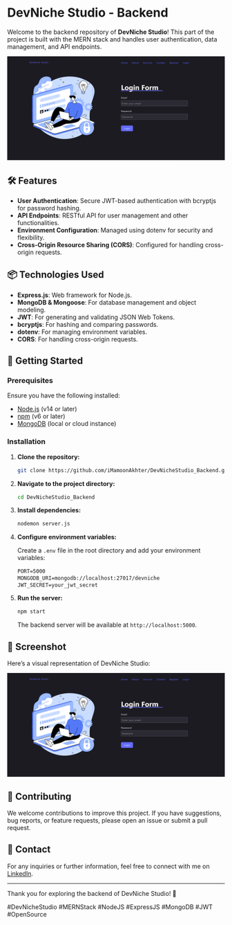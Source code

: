 # DevNiche Studio - Backend

Welcome to the backend repository of **DevNiche Studio**! This part of the project is built with the MERN stack and handles user authentication, data management, and API endpoints.

![DevNiche Studio](demo.png)

## 🛠 Features

- **User Authentication**: Secure JWT-based authentication with bcryptjs for password hashing.
- **API Endpoints**: RESTful API for user management and other functionalities.
- **Environment Configuration**: Managed using dotenv for security and flexibility.
- **Cross-Origin Resource Sharing (CORS)**: Configured for handling cross-origin requests.

## 📦 Technologies Used

- **Express.js**: Web framework for Node.js.
- **MongoDB & Mongoose**: For database management and object modeling.
- **JWT**: For generating and validating JSON Web Tokens.
- **bcryptjs**: For hashing and comparing passwords.
- **dotenv**: For managing environment variables.
- **CORS**: For handling cross-origin requests.

## 🔗 Getting Started

### Prerequisites

Ensure you have the following installed:

- [Node.js](https://nodejs.org/) (v14 or later)
- [npm](https://www.npmjs.com/) (v6 or later)
- [MongoDB](https://www.mongodb.com/) (local or cloud instance)

### Installation

1. **Clone the repository:**

    ```bash
    git clone https://github.com/iMamoonAkhter/DevNicheStudio_Backend.git
    ```

2. **Navigate to the project directory:**

    ```bash
    cd DevNicheStudio_Backend
    ```

3. **Install dependencies:**

    ```bash
    nodemon server.js
    ```

4. **Configure environment variables:**

    Create a `.env` file in the root directory and add your environment variables:

    ```env
    PORT=5000
    MONGODB_URI=mongodb://localhost:27017/devniche
    JWT_SECRET=your_jwt_secret
    ```

5. **Run the server:**

    ```bash
    npm start
    ```

   The backend server will be available at `http://localhost:5000`.

## 📸 Screenshot

Here’s a visual representation of DevNiche Studio:

![Screenshot](demo.png)

## 📝 Contributing

We welcome contributions to improve this project. If you have suggestions, bug reports, or feature requests, please open an issue or submit a pull request.

## 📧 Contact

For any inquiries or further information, feel free to connect with me on [LinkedIn](https://www.linkedin.com/in/iMamoonAkhter).

---

Thank you for exploring the backend of DevNiche Studio! 🎉

#DevNicheStudio #MERNStack #NodeJS #ExpressJS #MongoDB #JWT #OpenSource
